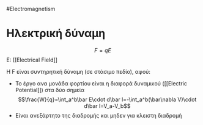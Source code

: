 #Electromagnetism 
# Ηλεκτρική δύναμη
$$ F=qE$$
E: [[Electrical Field]]

Η F είναι συντηρητική δύναμη (σε στάσιμο πεδίο), αφού:
- Το έργο ανα μονάδα φορτίου είναι η διαφορά δυναμικού ([[Electric Potential]]) στα δύο σημεία
$$\frac{W}{q}=\int_a^b\bar E\cdot d\bar l=-\int_a^b(\bar\nabla V)\cdot d\bar l=V_a-V_b$$
- Είναι ανεξάρτητο της διαδρομής και μηδεν για κλειστη διαδρομή

